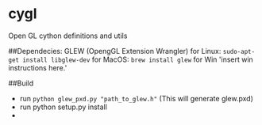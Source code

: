 cygl
====

Open GL cython definitions and utils

##Dependecies:
GLEW (OpengGL Extension Wrangler)
for Linux: `sudo-apt-get install libglew-dev`
for MacOS: `brew install glew`
for Win 'insert win instructions here.'

##Build

* run `python glew_pxd.py "path_to_glew.h"` (This will generate glew.pxd)
* run python setup.py install
* 

